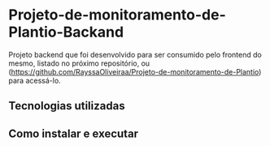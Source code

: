 # Projeto-de-monitoramento-de-Plantio-Backand
Projeto backend que foi desenvolvido para ser consumido pelo frontend do mesmo, listado no próximo repositório, ou (https://github.com/RayssaOliveiraa/Projeto-de-monitoramento-de-Plantio) para acessá-lo. 

## Tecnologias utilizadas

## Como instalar e executar
